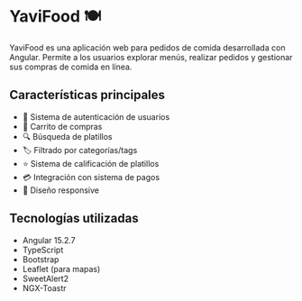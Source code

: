 # YaviFood 🍽️

YaviFood es una aplicación web para pedidos de comida desarrollada con Angular. Permite a los usuarios explorar menús, realizar pedidos y gestionar sus compras de comida en línea.

## Características principales

- 🔐 Sistema de autenticación de usuarios
- 🛒 Carrito de compras
- 🔍 Búsqueda de platillos
- 🏷️ Filtrado por categorías/tags
- ⭐ Sistema de calificación de platillos
- 💳 Integración con sistema de pagos
- 📱 Diseño responsive

## Tecnologías utilizadas

- Angular 15.2.7
- TypeScript
- Bootstrap
- Leaflet (para mapas)
- SweetAlert2
- NGX-Toastr

